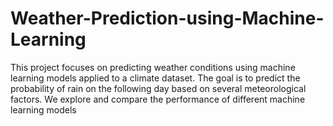 # Weather-Prediction-using-Machine-Learning
This project focuses on predicting weather conditions using machine learning models applied to a climate dataset. The goal is to predict the probability of rain on the following day based on several meteorological factors. We explore and compare the performance of different machine learning models
